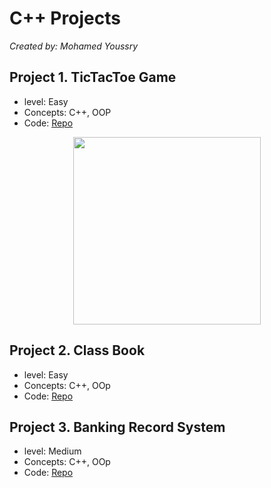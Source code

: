 # C++ Projects
*Created by: Mohamed Youssry*


## Project 1. TicTacToe Game

- level: Easy
- Concepts: C++, OOP
- Code: [Repo](TicTacToe)

<center><img src="https://st2.depositphotos.com/1024849/7268/v/600/depositphotos_72683299-stock-illustration-doodle-tic-tac-toe-game.jpg" style="height: 300px;"></center>

## Project 2. Class Book

- level: Easy
- Concepts: C++, OOp
- Code: [Repo](/Class%20Book)

## Project 3. Banking Record System

- level: Medium
- Concepts: C++, OOp
- Code: [Repo](/Banking%20Record%20System)

